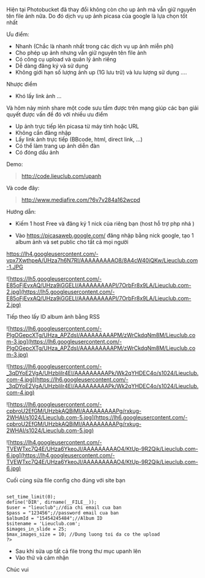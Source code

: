 Hiện tại Photobucket đã thay đổi không còn cho up ảnh mà vẫn giữ nguyên tên file ảnh nữa. Do đó dịch vụ up ảnh picasa của google là lựa chọn tốt nhất

Ưu điểm:
- Nhanh (Chắc là nhanh nhất trong các dịch vụ up ảnh miễn phí)
- Cho phép up ảnh nhưng vẫn giữ nguyên tên file ảnh
- Có công cụ upload và quản lý ảnh riêng
- Dễ dàng đăng ký và sử dụng
- Không giới hạn số lượng ảnh up (1G lưu trữ) và lưu lượng sử dụng
....

Nhược điểm
- Khó lấy link ảnh
...

Và hôm này mình share một code sưu tầm được trên mạng giúp các bạn giải quyết được vấn đề đó với nhiều ưu điểm
- Up ảnh trực tiếp lên picasa từ máy tính hoặc URL
- Không cần đăng nhập
- Lấy link ảnh trực tiếp (BBcode, html, direct link, ...)
- Có thể làm trang up ảnh diễn đàn
- Có đóng dấu ảnh

Demo:

> http://code.lieuclub.com/upanh





Và code đây:



> http://www.mediafire.com/?6v7v284a162wcpd



Hướng dẫn:

- Kiếm 1 host Free và đăng ký 1 nick của riêng bạn (host hỗ trợ php nhá )

- Vào https://picasaweb.google.com/ đăng nhập bằng nick google, tạo 1 album ảnh và set public cho tất cả mọi người






https://lh4.googleusercontent.com/-vpx7XwthpeA/UHza7h6N7RI/AAAAAAAAAO8/8A4cW40iQKw/Lieuclub.com-1.JPG

![https://lh5.googleusercontent.com/-E85oFjEvxAQ/UHza9iGGELI/AAAAAAAAAPI/7OrbFr8x9LA/Lieuclub.com-2.jpg](https://lh5.googleusercontent.com/-E85oFjEvxAQ/UHza9iGGELI/AAAAAAAAAPI/7OrbFr8x9LA/Lieuclub.com-2.jpg)




Tiếp theo lấy ID album ảnh bằng RSS





![https://lh6.googleusercontent.com/-PIgOGepcXTg/UHza_APZdsI/AAAAAAAAAPM/zWrCkdqNm8M/Lieuclub.com-3.jpg](https://lh6.googleusercontent.com/-PIgOGepcXTg/UHza_APZdsI/AAAAAAAAAPM/zWrCkdqNm8M/Lieuclub.com-3.jpg)

![https://lh6.googleusercontent.com/-_3qDYoE2VgA/UHzbliIr4EI/AAAAAAAAAPk/Wk2qYHDEC4o/s1024/Lieuclub.com-4.jpg](https://lh6.googleusercontent.com/-_3qDYoE2VgA/UHzbliIr4EI/AAAAAAAAAPk/Wk2qYHDEC4o/s1024/Lieuclub.com-4.jpg)

![https://lh6.googleusercontent.com/-cpbroU2EfGM/UHzbkAQBiMI/AAAAAAAAAPg/rxkug-2WHAI/s1024/Lieuclub.com-5.jpg](https://lh6.googleusercontent.com/-cpbroU2EfGM/UHzbkAQBiMI/AAAAAAAAAPg/rxkug-2WHAI/s1024/Lieuclub.com-5.jpg)


![https://lh4.googleusercontent.com/-TVEWTxc7Q4E/UHza6YkeoJI/AAAAAAAAAO4/KtUp-9R2Qik/Lieuclub.com-6.jpg](https://lh4.googleusercontent.com/-TVEWTxc7Q4E/UHza6YkeoJI/AAAAAAAAAO4/KtUp-9R2Qik/Lieuclub.com-6.jpg)







Cuối cùng sửa file config cho đúng với site bạn

```

set_time_limit(0);
define('DIR', dirname(__FILE__));
$user = "lieuclub";//dia chi email cua ban
$pass = "123456";//password email cua ban
$albumId = "15454245484";//Album ID
$sitename = 'Lieuclub.com';
$images_in_slide = 25;
$max_images_size = 10; //Dung luong toi da co the upload
?>
```


- Sau khi sửa up tất cả file trong thư mục upanh lên
- Vào thử và cảm nhận

Chúc vui